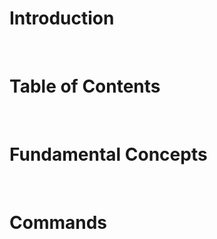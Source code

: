 <!-- omit in toc -->
# Introduction

<br />

<!-- omit in toc -->
# Table of Contents

<br />

# Fundamental Concepts

<br />

# Commands 
